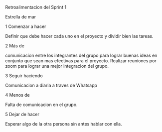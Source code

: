 Retroalimentacion del Sprint 1

Estrella de mar

1 Comenzar a hacer

 Definir que debe hacer cada uno en el proyecto y dividir bien las tareas.

2 Más de

comunicacion entre los integrantes del grupo para lograr buenas ideas en conjunto que sean mas efectivas para el proyecto. Realizar reuniones por zoom para lograr una mejor integracion del grupo.

3 Seguir haciendo

Comunicacion a diaria a traves de Whatsapp


4 Menos de

Falta de comunicacion en el grupo.

5 Dejar de hacer

Esperar algo de la otra persona sin antes hablar con ella.